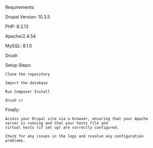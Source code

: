 Requirements:

   Drupal Version: 10.3.5
   
   PHP: 8.2.13 
   
   Apache/2.4.54
   
   MySQL: 8.1.0
   
   Drush

Setup Steps:

    Clone the repository
    
    Import the database
    
    Run Composer Install
    
    drush cr

Finally:

    Access your Drupal site via a browser, ensuring that your Apache server is running and that your hosts file and 
    virtual hosts (if set up) are correctly configured.
    
    Check for any issues in the logs and resolve any configuration problems.
